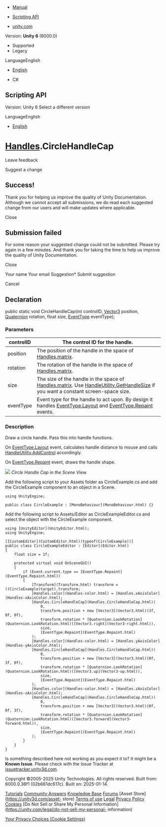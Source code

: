 [ ]()

  * [Manual](../Manual/index.html)
  * [Scripting API](../ScriptReference/index.html)

  * [unity.com](https://unity.com/)

Version: **Unity 6** (6000.0)

  * Supported
  * Legacy

LanguageEnglish

  * [English]()

  * C#

[ ](https://docs.unity3d.com)

## Scripting API

Version: Unity 6 Select a different version

LanguageEnglish

  * [English]()

#  [Handles](Handles.html).CircleHandleCap

Leave feedback

Suggest a change

## Success!

Thank you for helping us improve the quality of Unity Documentation. Although
we cannot accept all submissions, we do read each suggested change from our
users and will make updates where applicable.

Close

## Submission failed

For some reason your suggested change could not be submitted. Please <a>try
again</a> in a few minutes. And thank you for taking the time to help us
improve the quality of Unity Documentation.

Close

Your name Your email Suggestion* Submit suggestion

Cancel

[ ]()

## Declaration

public static void CircleHandleCap(int controlID, [Vector3](Vector3.html)
position, [Quaternion](Quaternion.html) rotation, float size,
[EventType](EventType.html) eventType);

### Parameters

controlID | The control ID for the handle.  
---|---  
position | The position of the handle in the space of [Handles.matrix](Handles-matrix.html).  
rotation | The rotation of the handle in the space of [Handles.matrix](Handles-matrix.html).  
size | The size of the handle in the space of [Handles.matrix](Handles-matrix.html). Use [HandleUtility.GetHandleSize](HandleUtility.GetHandleSize.html) if you want a constant screen-space size.  
eventType | Event type for the handle to act upon. By design it handles [EventType.Layout](EventType.Layout.html) and [EventType.Repaint](EventType.Repaint.html) events.  
  
### Description

Draw a circle handle. Pass this into handle functions.

On [EventType.Layout](EventType.Layout.html) event, calculates handle distance
to mouse and calls [HandleUtility.AddControl](HandleUtility.AddControl.html)
accordingly.  
  
On [EventType.Repaint](EventType.Repaint.html) event, draws the handle shape.  
  
![](../StaticFiles/ScriptRefImages/CircleCap.png) _Circle Handle Cap in the
Scene View._  
  
Add the following script to your Assets folder as CircleExample.cs and add the
CircleExample component to an object in a Scene.

    
    
    using UnityEngine;  
      
    public class CircleExample : [MonoBehaviour](MonoBehaviour.html) {}
    

Add the following script to Assets/Editor as CircleExampleEditor.cs and select
the object with the CircleExample component.

    
    
    using [UnityEditor](UnityEditor.html);
    using UnityEngine;  
      
    [[CustomEditor](CustomEditor.html)(typeof(CircleExample))]
    public class CircleExampleEditor : [Editor](Editor.html)
    {
        float size = 1f;  
      
        protected virtual void OnSceneGUI()
        {
            if (Event.current.type == [EventType.Repaint](EventType.Repaint.html))
            {
                [Transform](Transform.html) transform = ((CircleExample)target).transform;
                [Handles.color](Handles-color.html) = [Handles.xAxisColor](Handles-xAxisColor.html);
                [Handles.CircleHandleCap](Handles.CircleHandleCap.html)(
                    0,
                    transform.position + new [Vector3](Vector3.html)(3f, 0f, 0f),
                    transform.rotation * [Quaternion.LookRotation](Quaternion.LookRotation.html)([Vector3.right](Vector3-right.html)),
                    size,
                    [EventType.Repaint](EventType.Repaint.html)
                );
                [Handles.color](Handles-color.html) = [Handles.yAxisColor](Handles-yAxisColor.html);
                [Handles.CircleHandleCap](Handles.CircleHandleCap.html)(
                    0,
                    transform.position + new [Vector3](Vector3.html)(0f, 3f, 0f),
                    transform.rotation * [Quaternion.LookRotation](Quaternion.LookRotation.html)([Vector3.up](Vector3-up.html)),
                    size,
                    [EventType.Repaint](EventType.Repaint.html)
                );
                [Handles.color](Handles-color.html) = [Handles.zAxisColor](Handles-zAxisColor.html);
                [Handles.CircleHandleCap](Handles.CircleHandleCap.html)(
                    0,
                    transform.position + new [Vector3](Vector3.html)(0f, 0f, 3f),
                    transform.rotation * [Quaternion.LookRotation](Quaternion.LookRotation.html)([Vector3.forward](Vector3-forward.html)),
                    size,
                    [EventType.Repaint](EventType.Repaint.html)
                );
            }
        }
    }
    

Is something described here not working as you expect it to? It might be a
**Known Issue**. Please check with the Issue Tracker at
[issuetracker.unity3d.com](https://issuetracker.unity3d.com).

Copyright ©2005-2025 Unity Technologies. All rights reserved. Built from:
6000.0.36f1 (02b661dc617c). Built on: 2025-01-14.

[Tutorials](https://unity3d.com/learn) [Community
Answers](https://answers.unity3d.com) [Knowledge
Base](https://support.unity3d.com/hc/en-us)
[Forums](https://forum.unity3d.com) [Asset Store](https://unity3d.com/asset-
store) [Terms of use](https://docs.unity3d.com/Manual/TermsOfUse.html)
[Legal](https://unity.com/legal) [Privacy
Policy](https://unity.com/legal/privacy-policy)
[Cookies](https://unity.com/legal/cookie-policy) [Do Not Sell or Share My
Personal Information](https://unity.com/legal/do-not-sell-my-personal-
information)

[Your Privacy Choices (Cookie Settings)](javascript:void\(0\);)

